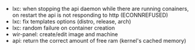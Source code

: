 * lxc: when stopping the api daemon while there are running conainers, on restart the api is not responding to http (ECONNREFUSED)
* lxc: fix templates options (distro, release, arch)
* lxc: random failure on container creation
* wir-panel: create/edit image and machine
* api: return the correct amount of free ram (kernel's cached memory)

